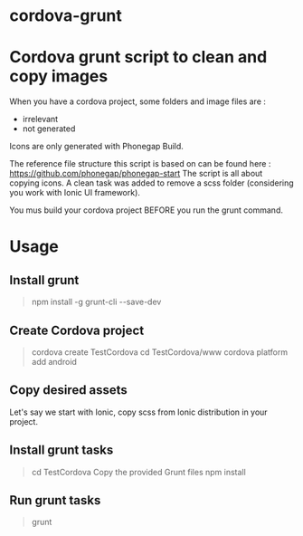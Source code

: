 cordova-grunt
=============

# Cordova grunt script to clean and copy images

When you have a cordova project, some folders and image files are :
- irrelevant
- not generated

Icons are only generated with Phonegap Build.

The reference file structure this script is based on can be found here : https://github.com/phonegap/phonegap-start
The script is all about copying icons.
A clean task was added to remove a scss folder (considering you work with Ionic UI framework).

You mus build your cordova project BEFORE you run the grunt command.

# Usage

## Install grunt

> npm install -g grunt-cli --save-dev

## Create Cordova project

> cordova create TestCordova
> cd TestCordova/www
> cordova platform add android

## Copy desired assets
Let's say we start with Ionic, copy scss from Ionic distribution in your project.


## Install grunt tasks

> cd TestCordova
> Copy the provided Grunt files
> npm install

## Run grunt tasks

> grunt
